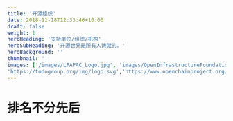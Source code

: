 ```yaml
---
title: '开源组织'
date: 2018-11-18T12:33:46+10:00
draft: false
weight: 1
heroHeading: '支持单位/组织/机构'
heroSubHeading: '开源世界是所有人铸就的。'
heroBackground: ''
thumbnail: ''
images: ['/images/LFAPAC_Logo.jpg', 'images/OpenInfrastructureFoundation-logo.svg','images/open-atom.png','images/kaiyuanshe-logo.svg','images/openssf-stacked-color-2.png',
'https://todogroup.org/img/logo.svg','https://www.openchainproject.org/wp-content/uploads/sites/15/2019/10/openchain-hztl-color-01.svg','https://chaoss.community/wp-content/uploads/2022/08/chaoss-white-2.png','images/e-standard-logo.png','images/mulan-shequ.jpg','images/shopen-logo.png','/images/x-lab.jpeg','images/trust-os.jpg']
---
```


# 排名不分先后